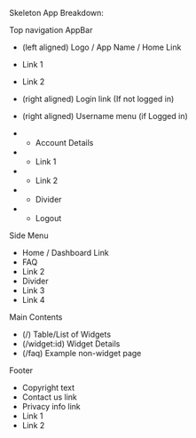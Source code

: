 
Skeleton App Breakdown:


Top navigation AppBar
  - (left aligned) Logo / App Name / Home Link
  - Link 1
  - Link 2

  - (right aligned) Login link (If not logged in)
  - (right aligned) Username menu (if Logged in)
  - - Account Details
  - - Link 1
  - - Link 2
  - - Divider
  - - Logout

Side Menu
  - Home / Dashboard Link
  - FAQ
  - Link 2
  - Divider
  - Link 3
  - Link 4

Main Contents
  - (/) Table/List of Widgets
  - (/widget:id) Widget Details
  - (/faq) Example non-widget page

Footer
  - Copyright text
  - Contact us link
  - Privacy info link
  - Link 1
  - Link 2
